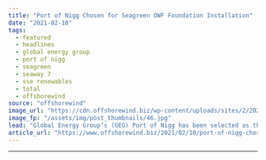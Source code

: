 ```yaml
---
title: "Port of Nigg Chosen for Seagreen OWF Foundation Installation"
date: "2021-02-10"
tags: 
  - featured
  - headlines
  - global energy group
  - port of nigg
  - seagreen
  - seaway 7
  - sse renewables
  - total
  - offshorewind
source: "offshorewind"
image_url: "https://cdn.offshorewind.biz/wp-content/uploads/sites/2/2021/02/10095012/Port-of-Nigg-marshalling_Global-Energy-Group_New-Wave-Images-UK.jpg"
image_fp: "/assets/img/post_thumbnails/46.jpg"
lead: "Global Energy Group’s (GEG) Port of Nigg has been selected as the marshalling, storage"
article_url: "https://www.offshorewind.biz/2021/02/10/port-of-nigg-chosen-for-seagreen-owf-foundation-installation/"
---
```


---
